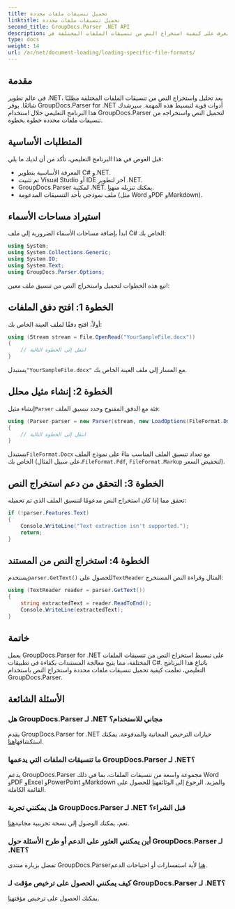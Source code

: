 ```yaml
---
title: تحميل تنسيقات ملفات محددة
linktitle: تحميل تنسيقات ملفات محددة
second_title: GroupDocs.Parser .NET API
description: تعرف على كيفية استخراج النص من تنسيقات الملفات المختلفة في .NET باستخدام GroupDocs.Parser. برنامج تعليمي خطوة بخطوة لمعالجة المستندات بكفاءة.
type: docs
weight: 14
url: /ar/net/document-loading/loading-specific-file-formats/
---
```

## مقدمة
في عالم تطوير .NET، يعد تحليل واستخراج النص من تنسيقات الملفات المختلفة مطلبًا شائعًا. يوفر GroupDocs.Parser for .NET أدوات قوية لتبسيط هذه المهمة. سيرشدك هذا البرنامج التعليمي خلال استخدام GroupDocs.Parser لتحميل النص واستخراجه من تنسيقات ملفات محددة خطوة بخطوة.
## المتطلبات الأساسية
قبل الغوص في هذا البرنامج التعليمي، تأكد من أن لديك ما يلي:
- المعرفة الأساسية بتطوير C# و.NET.
- تم تثبيت Visual Studio أو IDE آخر لتطوير .NET.
-  GroupDocs.Parser لمكتبة .NET. يمكنك تنزيله من[هنا](https://releases.groupdocs.com/parser/net/).
- ملف نموذجي بأحد التنسيقات المدعومة (مثل Word وPDF وMarkdown).

## استيراد مساحات الأسماء
ابدأ بإضافة مساحات الأسماء الضرورية إلى ملف C# الخاص بك:
```csharp
using System;
using System.Collections.Generic;
using System.IO;
using System.Text;
using GroupDocs.Parser.Options;
```

اتبع هذه الخطوات لتحميل واستخراج النص من تنسيق ملف معين:
## الخطوة 1: افتح دفق الملفات
أولاً، افتح دفقًا لملف العينة الخاص بك:
```csharp
using (Stream stream = File.OpenRead("YourSampleFile.docx"))
{
    // انتقل إلى الخطوة التالية
}
```
 يستبدل`"YourSampleFile.docx"` مع المسار إلى ملف العينة الخاص بك.
## الخطوة 2: إنشاء مثيل محلل
 إنشاء مثيل`Parser` فئة مع الدفق المفتوح وحدد تنسيق الملف:
```csharp
using (Parser parser = new Parser(stream, new LoadOptions(FileFormat.Docx)))
{
    // انتقل إلى الخطوة التالية
}
```
 يستبدل`FileFormat.Docx` مع تعداد تنسيق الملف المناسب بناءً على نموذج الملف الخاص بك (على سبيل المثال،`FileFormat.Pdf`, `FileFormat.Markup` لتخفيض السعر).
## الخطوة 3: التحقق من دعم استخراج النص
تحقق مما إذا كان استخراج النص مدعومًا لتنسيق الملف الذي تم تحميله:
```csharp
if (!parser.Features.Text)
{
    Console.WriteLine("Text extraction isn't supported.");
    return;
}
```
## الخطوة 4: استخراج النص من المستند
 يستخدم`parser.GetText()` للحصول على`TextReader` المثال وقراءة النص المستخرج:
```csharp
using (TextReader reader = parser.GetText())
{
    string extractedText = reader.ReadToEnd();
    Console.WriteLine(extractedText);
}
```

## خاتمة
يعمل GroupDocs.Parser for .NET على تبسيط استخراج النص من تنسيقات الملفات المختلفة، مما يتيح معالجة المستندات بكفاءة في تطبيقات C#. باتباع هذا البرنامج التعليمي، تعلمت كيفية تحميل تنسيقات ملفات محددة واستخراج النص باستخدام GroupDocs.Parser.

## الأسئلة الشائعة
### هل GroupDocs.Parser لـ .NET مجاني للاستخدام؟
يقدم GroupDocs.Parser for .NET خيارات الترخيص المجانية والمدفوعة. يمكنك استكشافها[هنا](https://purchase.groupdocs.com/buy).
### ما تنسيقات الملفات التي يدعمها GroupDocs.Parser لـ .NET؟
 يدعم GroupDocs.Parser مجموعة واسعة من تنسيقات الملفات، بما في ذلك Word وPDF وExcel وPowerPoint وMarkdown والمزيد. الرجوع إلى الوثائق[هنا](https://reference.groupdocs.com/parser/net/) للحصول على القائمة الكاملة.
### هل يمكنني تجربة GroupDocs.Parser لـ .NET قبل الشراء؟
 نعم، يمكنك الوصول إلى نسخة تجريبية مجانية[هنا](https://releases.groupdocs.com/).
### أين يمكنني العثور على الدعم أو طرح الأسئلة حول GroupDocs.Parser لـ .NET؟
 تفضل بزيارة منتدى GroupDocs.Parser[هنا](https://forum.groupdocs.com/c/parser/17) لأية استفسارات أو احتياجات الدعم.
### كيف يمكنني الحصول على ترخيص مؤقت لـ GroupDocs.Parser لـ .NET؟
 يمكنك الحصول على ترخيص مؤقت[هنا](https://purchase.groupdocs.com/temporary-license/).